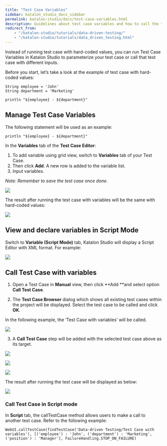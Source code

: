 ```yaml
---
title: "Test Case Variables"
sidebar: katalon_studio_docs_sidebar
permalink: katalon-studio/docs/test-case-variables.html
description: Guidelines about test case variables and how to call the test case with variables
redirect_from:
    - "/katalon-studio/tutorials/data-driven-testing/"
    - "/katalon-studio/tutorials/data_driven_testing.html"
---
```

Instead of running test case with hard-coded values, you can run Test Case Variables in Katalon Studio to parameterize your test case or call that test case with different inputs.

Before you start, let’s take a look at the example of test case with hard-coded values:


```
String employee = 'John'
String department = 'Marketing'

println "${employee} - ${department}"
```



## Manage Test Case Variables

The following statement will be used as an example:


```
println "${employee} - ${department}"
```


In the **Variables** tab of the **Test Case Editor**:



1. To add variable using grid view, switch to **Variables** tab of your Test Case.
2. Then click **Add**. A new row is added to the variable list.
3. Input variables.

_Note: Remember to save the test case once done._


![](../../images/katalon-studio/docs/test-case-variables/1-test-case-variables.png)


The result after running the test case with variables will be the same with hard-coded values:


![](../../images/katalon-studio/docs/test-case-variables/2-result.png)



## View and declare variables in Script Mode

Switch to **Variable (Script Mode)** tab, Katalon Studio will display a Script Editor with XML format. For example:


![](../../images/katalon-studio/docs/test-case-variables/3-variables-script-mode.png)



## Call Test Case with variables

1. Open a Test Case in **Manual** view, then click **Add **and select option **Call Test Case**.

2. The **Test Case Browser** dialog which shows all existing test cases within the project will be displayed. Select the test case to be called and click **OK**.

In the following example, the ‘Test Case with variables’ will be called.


![](../../images/katalon-studio/docs/test-case-variables/4-test-case-browser.png)


3. A **Call Test Case** step will be added with the selected test case above as its target.



![](../../images/katalon-studio/docs/test-case-variables/5-call-test-case.png)



![](../../images/katalon-studio/docs/test-case-variables/6-input.png)



![](../../images/katalon-studio/docs/test-case-variables/7-map-input.png)


The result after running the test case will be displayed as below:



![](../../images/katalon-studio/docs/test-case-variables/8-result-after-call-test-case.png)



### Call Test Case in Script mode

In **Script** tab, the callTestCase method allows users to make a call to another test case. Refer to the following example:


```
WebUI.callTestCase(findTestCase('Data-driven Testing/Test Case with variables'), [('employee') : 'John', ('department') : 'Marketing', ('position') : 'Manager'], FailureHandling.STOP_ON_FAILURE)
```


